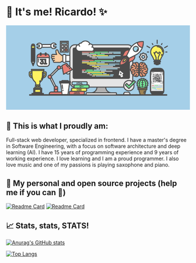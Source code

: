 # 🧐 It's me! Ricardo! ✨

![alt text](https://raw.githubusercontent.com/RicardoGomesRocha/RicardoGomesRocha/main/images/banner.png)

## 💪 This is what I proudly am:

Full-stack web developer, specialized in frontend. I have a master's degree in Software Engineering, with a focus on software architecture and deep learning (Al). I have 15 years of programming experience and 9 years of working experience. I love learning and I am a proud programmer. I also love music and one of my passions is playing saxophone and piano.


## 🥰 My personal and open source projects (help me if you can 🙏)

[![Readme Card](https://github-readme-stats.vercel.app/api/pin/?username=FullExpression&repo=confusion-matrix-stats&theme=gruvbox)](https://github.com/FullExpression/confusion-matrix-stats)
[![Readme Card](https://github-readme-stats.vercel.app/api/pin/?username=FullExpression&repo=confusion-matrix&theme=gruvbox)](https://github.com/FullExpression/confusion-matrix-stats)


## 📈 Stats, stats, STATS!

[![Anurag's GitHub stats](https://github-readme-stats.vercel.app/api?username=RicardoGomesRocha&show_icons=true&theme=gruvbox)](https://github.com/anuraghazra/github-readme-stats)

[![Top Langs](https://github-readme-stats.vercel.app/api/top-langs/?username=RicardoGomesRocha&show_icons=true&theme=gruvbox&layout=compact)](https://github.com/anuraghazra/github-readme-stats)


<!--
**RicardoGomesRocha/RicardoGomesRocha** is a ✨ _special_ ✨ repository because its `README.md` (this file) appears on your GitHub profile.

Here are some ideas to get you started:

- 🔭 I’m currently working on ...
- 🌱 I’m currently learning ...
- 👯 I’m looking to collaborate on ...
- 🤔 I’m looking for help with ...
- 💬 Ask me about ...
- 📫 How to reach me: ...
- 😄 Pronouns: ...
- ⚡ Fun fact: ...
-->
